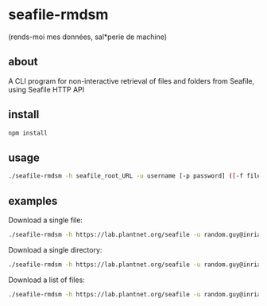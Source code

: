 # seafile-rmdsm
(rends-moi mes données, sal*perie de machine)

## about

A CLI program for non-interactive retrieval of files and folders from Seafile, using Seafile HTTP API

## install

```sh
npm install
```

## usage

```sh
./seafile-rmdsm -h seafile_root_URL -u username [-p password] ([-f file_URL_or_path] | [-d directory_URL_or_path] | [-l list_of_file_URLs.txt])
```

## examples

Download a single file:
```sh
./seafile-rmdsm -h https://lab.plantnet.org/seafile -u random.guy@inria.fr -f https://lab.plantnet.org/seafile/lib/e8092829-fee6-49f1-b31f-433e96576267/file/manif-sandwich.jpg
```

Download a single directory:
```sh
./seafile-rmdsm -h https://lab.plantnet.org/seafile -u random.guy@inria.fr -p 12345 -d https://lab.plantnet.org/seafile/library/b89cd242-2c7b-448b-af53-e862ab75ef64/ImageDatasets/Quadrats/CBNMedQuadrats
```

Download a list of files:
```sh
./seafile-rmdsm -h https://lab.plantnet.org/seafile -u random.guy@inria.fr -l ./files-list.txt -o ~/Downloads/seafile/foo
```
